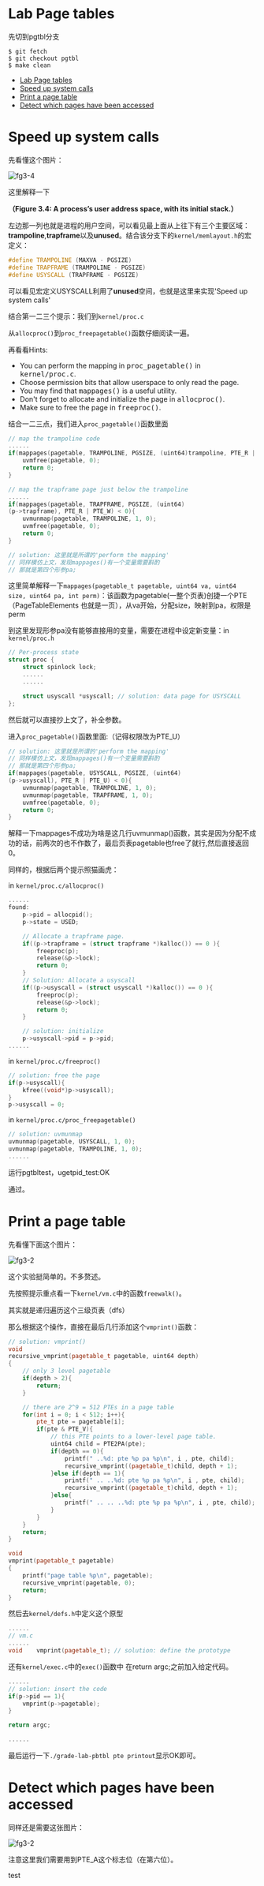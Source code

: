# Lab Page tables
先切到pgtbl分支
```Linux
$ git fetch
$ git checkout pgtbl
$ make clean
```
- [Lab Page tables](#lab-page-tables)
- [Speed up system calls](#speed-up-system-calls)
- [Print a page table](#print-a-page-table)
- [Detect which pages have been accessed](#detect-which-pages-have-been-accessed)

# Speed up system calls

先看懂这个图片：

![fg3-4](/img/fg3-4.png)

这里解释一下

**（Figure 3.4: A process’s user address space, with its initial stack.）**

左边那一列也就是进程的用户空间，可以看见最上面从上往下有三个主要区域：**trampoline**,**trapframe**以及**unused**。结合该分支下的`kernel/memlayout.h`的宏定义：

```CPP
#define TRAMPOLINE (MAXVA - PGSIZE)
#define TRAPFRAME (TRAMPOLINE - PGSIZE)
#define USYSCALL (TRAPFRAME - PGSIZE)
```

可以看见宏定义USYSCALL利用了**unused**空间，也就是这里来实现'Speed up system calls'

结合第一二三个提示：我们到`kernel/proc.c`

从`allocproc()`到`proc_freepagetable()`函数仔细阅读一遍。

再看看Hints:

<ul>
  <li>You can perform the mapping in <tt>proc_pagetable()</tt> in <tt>kernel/proc.c</tt>.
  </li><li>Choose permission bits that allow userspace to only read the page.
  </li><li>You may find that <tt>mappages()</tt> is a useful utility.
  </li><li>Don't forget to allocate and initialize the page in <tt>allocproc()</tt>.
  </li><li>Make sure to free the page in <tt>freeproc()</tt>.
</li></ul>

结合一二三点，我们进入`proc_pagetable()`函数里面

```CPP
// map the trampoline code
......
if(mappages(pagetable, TRAMPOLINE, PGSIZE, (uint64)trampoline, PTE_R | PTE_X) < 0){
    uvmfree(pagetable, 0);
    return 0;
}

// map the trapframe page just below the trampoline
......
if(mappages(pagetable, TRAPFRAME, PGSIZE, (uint64)
(p->trapframe), PTE_R | PTE_W) < 0){
    uvmunmap(pagetable, TRAMPOLINE, 1, 0);
    uvmfree(pagetable, 0);
    return 0;
}

// solution: 这里就是所谓的'perform the mapping'
// 同样模仿上文，发现mappages()有一个变量需要斟酌
// 那就是第四个形参pa;

```

这里简单解释一下```mappages(pagetable_t pagetable, uint64 va, uint64 size, uint64 pa, int perm)```：该函数为pagetable(一整个页表)创捷一个PTE（PageTableElements 也就是一页），从va开始，分配size，映射到pa，权限是perm

到这里发现形参pa没有能够直接用的变量，需要在进程中设定新变量：in `kernel/proc.h`

```CPP
// Per-process state
struct proc {
    struct spinlock lock;
    ......
    ......

    struct usyscall *usyscall; // solution: data page for USYSCALL
};
```

然后就可以直接抄上文了，补全参数。

进入`proc_pagetable()`函数里面:（记得权限改为PTE_U）

```CPP
// solution: 这里就是所谓的'perform the mapping'
// 同样模仿上文，发现mappages()有一个变量需要斟酌
// 那就是第四个形参pa;
if(mappages(pagetable, USYSCALL, PGSIZE, (uint64)
(p->usyscall), PTE_R | PTE_U) < 0){
    uvmunmap(pagetable, TRAMPOLINE, 1, 0);
    uvmunmap(pagetable, TRAPFRAME, 1, 0);
    uvmfree(pagetable, 0);
    return 0;
}
```

解释一下mappages不成功为啥是这几行uvmunmap()函数，其实是因为分配不成功的话，前两次的也不作数了，最后页表pagetable也free了就行,然后直接返回0。

同样的，根据后两个提示照猫画虎：

in `kernel/proc.c/allocproc()`

```CPP
......
found:
    p->pid = allocpid();
    p->state = USED;

    // Allocate a trapframe page.
    if((p->trapframe = (struct trapframe *)kalloc()) == 0 ){
        freeproc(p);
        release(&p->lock);
        return 0;
    }
    // Solution: Allocate a usyscall
    if((p->usyscall = (struct usyscall *)kalloc()) == 0 ){
        freeproc(p);
        release(&p->lock);
        return 0;
    }

    // solution: initialize
    p->usyscall->pid = p->pid;
......
```

in `kernel/proc.c/freeproc()`

```CPP
// solution: free the page
if(p->usyscall){
    kfree((void*)p->usyscall);
}
p->usyscall = 0;
```

in `kernel/proc.c/proc_freepagetable()`

```CPP
// solution: uvmunmap
uvmunmap(pagetable, USYSCALL, 1, 0);
uvmunmap(pagetable, TRAMPOLINE, 1, 0);
......
```

运行pgtbltest，ugetpid_test:OK

通过。

# Print a page table

先看懂下面这个图片：

![fg3-2](/img/fg3-2.png)

这个实验挺简单的。不多赘述。

先按照提示重点看一下`kernel/vm.c`中的函数`freewalk()`。

其实就是递归遍历这个三级页表（dfs）

那么根据这个操作，直接在最后几行添加这个`vmprint()`函数：

```CPP
// solution: vmprint()
void
recursive_vmprint(pagetable_t pagetable, uint64 depth)
{
    // only 3 level pagetable
    if(depth > 2){
        return;
    }

    // there are 2^9 = 512 PTEs in a page table
    for(int i = 0; i < 512; i++){
        pte_t pte = pagetable[i];
        if(pte & PTE_V){
            // this PTE points to a lower-level page table.
            uint64 child = PTE2PA(pte);
            if(depth == 0){
                printf(" ..%d: pte %p pa %p\n", i , pte, child);
                recursive_vmprint((pagetable_t)child, depth + 1);
            }else if(depth == 1){
                printf(" .. ..%d: pte %p pa %p\n", i , pte, child);
                recursive_vmprint((pagetable_t)child, depth + 1);
            }else{
                printf(" .. .. ..%d: pte %p pa %p\n", i , pte, child);
            }
        }
    }
    return;
}

void 
vmprint(pagetable_t pagetable)
{
    printf("page table %p\n", pagetable);
    recursive_vmprint(pagetable, 0);
    return;
}
```

然后去`kernel/defs.h`中定义这个原型

```CPP
......
// vm.c
......
void    vmprint(pagetable_t); // solution: define the prototype
```

还有`kernel/exec.c`中的`exec()`函数中 在return argc;之前加入给定代码。

```CPP
......
// solution: insert the code
if(p->pid == 1){
    vmprint(p->pagetable);
}

return argc;

......
```

最后运行一下`./grade-lab-pbtbl pte printout`显示OK即可。

# Detect which pages have been accessed

同样还是需要这张图片：

![fg3-2](/img/fg3-2.png)

注意这里我们需要用到PTE_A这个标志位（在第六位）。

test
